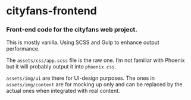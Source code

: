 # cityfans-frontend
### Front-end code for the cityfans web project.

This is mostly vanilla. Using SCSS and Gulp to enhance output performance.

The `assets/css/app.scss` file is the raw one. I’m not familiar with Phoenix but it will probably output it into `phoenix.css`. 

`assets/img/ui` are there for UI-design purposes. The ones in `assets/img/content` are for mocking up only and can be replaced by the actual ones when integrated with real content.
